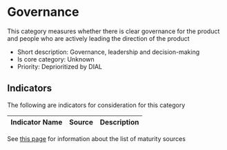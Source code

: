 # Governance

This category measures whether there is clear governance for the product and people who
are actively leading the direction of the product

* Short description: Governance, leadership and decision-making
* Is core category: Unknown
* Priority: Deprioritized by DIAL


## Indicators

The following are indicators for consideration for this category

| Indicator Name | Source | Description | 
| --- | --- | --- |


See [this page](sources.md) for information about the list of maturity sources